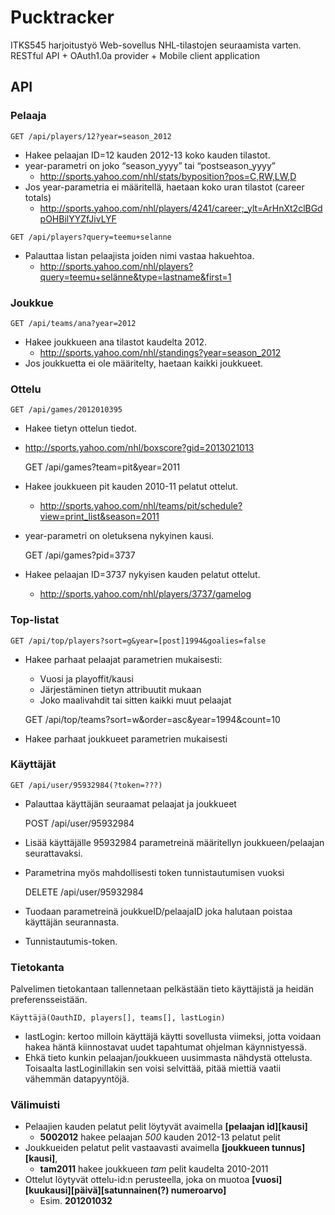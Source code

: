 # Pucktracker

ITKS545 harjoitustyö
Web-sovellus NHL-tilastojen seuraamista varten.
RESTful API + OAuth1.0a provider + Mobile client application 

## API

### Pelaaja

    GET /api/players/12?year=season_2012
- Hakee pelaajan ID=12 kauden 2012-13 koko kauden tilastot.
- year-parametri on joko “season_yyyy” tai “postseason_yyyy”
    - http://sports.yahoo.com/nhl/stats/byposition?pos=C,RW,LW,D
- Jos year-parametria ei määritellä, haetaan koko uran tilastot (career totals)
    - http://sports.yahoo.com/nhl/players/4241/career;_ylt=ArHnXt2clBGdpOHBilYYZfJivLYF

<!-- palauttaa listan kaikista pelaajan kausista 1991-2005 -->

    GET /api/players?query=teemu+selanne

- Palauttaa listan pelaajista joiden nimi vastaa hakuehtoa.
    - http://sports.yahoo.com/nhl/players?query=teemu+selänne&type=lastname&first=1

### Joukkue
    GET /api/teams/ana?year=2012
- Hakee joukkueen ana tilastot kaudelta 2012.
    - http://sports.yahoo.com/nhl/standings?year=season_2012
- Jos joukkuetta ei ole määritelty, haetaan kaikki joukkueet.


### Ottelu

    GET /api/games/2012010395
- Hakee tietyn ottelun tiedot.
- http://sports.yahoo.com/nhl/boxscore?gid=2013021013

    GET /api/games?team=pit&year=2011
- Hakee joukkueen pit kauden 2010-11 pelatut ottelut.
    - http://sports.yahoo.com/nhl/teams/pit/schedule?view=print_list&season=2011
- year-parametri on oletuksena nykyinen kausi.

    GET /api/games?pid=3737

- Hakee pelaajan ID=3737 nykyisen kauden pelatut ottelut.
    - http://sports.yahoo.com/nhl/players/3737/gamelog

### Top-listat

    GET /api/top/players?sort=g&year=[post]1994&goalies=false

- Hakee parhaat pelaajat parametrien mukaisesti:
    -  Vuosi ja playoffit/kausi
    -  Järjestäminen tietyn attribuutit mukaan
    -  Joko maalivahdit tai sitten kaikki muut pelaajat


    GET /api/top/teams?sort=w&order=asc&year=1994&count=10

- Hakee parhaat joukkueet parametrien mukaisesti

### Käyttäjät
    GET /api/user/95932984(?token=???)

- Palauttaa käyttäjän seuraamat pelaajat ja joukkueet

    POST /api/user/95932984

- Lisää käyttäjälle 95932984 parametreinä määritellyn joukkueen/pelaajan seurattavaksi.
- Parametrina myös mahdollisesti token tunnistautumisen vuoksi

    DELETE /api/user/95932984

- Tuodaan parametreinä joukkueID/pelaajaID joka halutaan poistaa käyttäjän seurannasta.
- Tunnistautumis-token.

### Tietokanta
Palvelimen tietokantaan tallennetaan pelkästään tieto käyttäjistä ja heidän preferensseistään.

    Käyttäjä(OauthID, players[], teams[], lastLogin)

- lastLogin: kertoo milloin käyttäjä käytti sovellusta viimeksi, jotta voidaan hakea häntä kiinnostavat uudet tapahtumat ohjelman käynnistyessä.
- Ehkä tieto kunkin pelaajan/joukkueen uusimmasta nähdystä ottelusta. Toisaalta lastLoginillakin sen voisi selvittää, pitää miettiä vaatii vähemmän datapyyntöjä.

### Välimuisti

- Pelaajien kauden pelatut pelit löytyvät avaimella **[pelaajan id][kausi]** 
    - **5002012** hakee pelaajan *500* kauden 2012-13 pelatut pelit
- Joukkueiden pelatut pelit vastaavasti avaimella **[joukkueen tunnus][kausi]**,
    - **tam2011** hakee joukkueen *tam* pelit kaudelta 2010-2011
- Ottelut löytyvät ottelu-id:n perusteella, joka on muotoa **[vuosi][kuukausi][päivä][satunnainen(?) numeroarvo]**
    - Esim. **201201032**